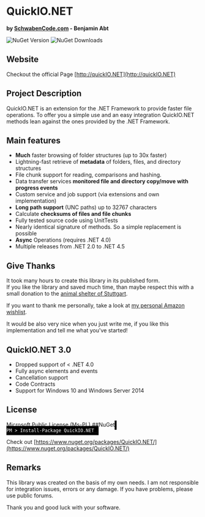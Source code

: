# QuickIO.NET
**by [SchwabenCode.com](http://www.schwabencode.com) - Benjamin Abt**

![NuGet Version](https://img.shields.io/nuget/dt/QuickIO.NET.svg) ![NuGet Downloads](https://img.shields.io/nuget/v/QuickIO.NET.svg)

## Website
Checkout the official Page [http://quickIO.NET](http://quickIO.NET)

## Project Description
QuickIO.NET is an extension for the .NET Framework to provide faster file operations.
To offer you a simple use and an easy integration QuickIO.NET methods lean against the ones provided by the .NET Framework.

## Main features
* **Much** faster browsing of folder structures (up to 30x faster)
* Lightning-fast retrieve of **metadata** of folders, files, and directory structures
* File chunk support for reading, comparisons and hashing.
* Data transfer services **monitored file and directory copy/move with progress events**
* Custom service and job support (via extensions and own implementation)
* **Long path support** (UNC paths) up to 32767 characters
* Calculate **checksums of files and file chunks**
* Fully tested source code using UnitTests
* Nearly identical signature of methods. So a simple replacement is possible
* **Async** Operations (requires .NET 4.0)
* Multiple releases from .NET 2.0 to .NET 4.5

## Give Thanks
It took many hours to create this library in its published form.  
If you like the library and saved much time, than maybe respect this with a small donation to the [animal shelter of Stuttgart](http://www.tierheim-stuttgart.de/).

If you want to thank me personally, take a look at [my personal Amazon wishlist](http://www.amazon.de/gp/registry/wishlist/H6KLKT7UMI7Z/).

It would be also very nice when you just write me, if you like this implementation and tell me what you've started!

## QuickIO.NET 3.0
- Dropped support of < .NET 4.0
- Fully async elements and events
- Cancellation support
- Code Contracts
- Support for Windows 10 and Windows Server 2014

## License
[Microsoft Public License (Ms-PL)](https://github.com/SchwabenCode/QuickIO/blob/master/LICENSE.md)
##NuGet
  <a href="https://www.nuget.org/packages/QuickIO.NET/" target="_blank"><code style="background-color: black;color:#fff; padding: 5px">
    PM &gt; Install-Package QuickIO.NET
 </code></a>
 
 Check out [https://www.nuget.org/packages/QuickIO.NET/](https://www.nuget.org/packages/QuickIO.NET/)


## Remarks
This library was created on the basis of my own needs.
I am not responsible for integration issues, errors or any damage. If you have problems, please use public forums.

Thank you and good luck with your software.
